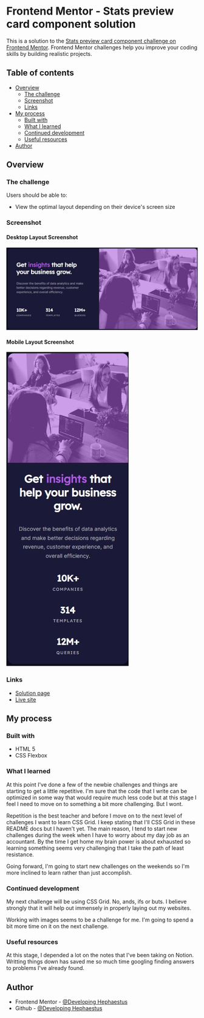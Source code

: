 
# Frontend Mentor - Stats preview card component solution
This is a solution to the [Stats preview card component challenge on Frontend Mentor](https://www.frontendmentor.io/challenges/stats-preview-card-component-8JqbgoU62). Frontend Mentor challenges help you improve your coding skills by building realistic projects. 

## Table of contents

- [Overview](#overview)
  - [The challenge](#the-challenge)
  - [Screenshot](#screenshot)
  - [Links](#links)
- [My process](#my-process)
  - [Built with](#built-with)
  - [What I learned](#what-i-learned)
  - [Continued development](#continued-development)
  - [Useful resources](#useful-resources)
- [Author](#author)

## Overview

### The challenge

Users should be able to:

- View the optimal layout depending on their device's screen size

### Screenshot

#### Desktop Layout Screenshot
![](/screenshot_desktop.jpg)

#### Mobile Layout Screenshot
![](/screenshot_mobile.jpg)

### Links

- [Solution page](https://github.com/UnknownBuilder/FEmentor_stats-preview-card)
- [Live site](https://unknownbuilder.github.io/FEmentor_stats-preview-card/)

## My process

### Built with

- HTML 5
- CSS Flexbox

### What I learned

At this point I've done a few of the newbie challenges and things are starting to get a little repetitive. I'm sure that the code that I write can be optimized in some way that would require much less code but at this stage I feel I need to move on to something a bit more challenging. But I wont. 

Repetition is the best teacher and before I move on to the next level of challenges I want to learn CSS Grid. I keep stating that I'll CSS Grid in these README docs but I haven't yet. The main reason, I tend to start new challenges during the week when I have to worry about my day job as an accountant. By the time I get home my brain power is about exhausted so learning something seems very challenging that I take the path of least resistance.

Going forward, I'm going to start new challenges on the weekends so I'm more inclined to learn rather than just accomplish. 

### Continued development

My next challenge will be using CSS Grid. No, ands, ifs or buts. I believe strongly that it will help out immensely in properly laying out my websites.

Working with images seems to be a challenge for me. I'm going to spend a bit more time on it on the next challenge. 

### Useful resources

At this stage, I depended a lot on the notes that I've been taking on Notion. Writting things down has saved me so much time googling finding answers to problems I've already found. 

## Author

- Frontend Mentor - [@Developing Hephaestus](https://www.frontendmentor.io/profile/UnknownBuilder)
- Github - [@Developing Hephaestus](https://github.com/UnknownBuilder)
